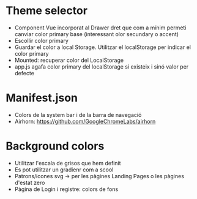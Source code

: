 # Theme selector

- Component Vue incorporat al Drawer dret que com a mínim permeti canviar color primary base (interessant olor secundary o accent)
- Escollir color primary
- Guardar el color a local Storage. Utilitzar el localStorage per indicar el color primary
- Mounted: recuperar color del LocalStorage
- app.js agafa color primary del localStorage si existeix i sinó valor per defecte

# Manifest.json

- Colors de la system bar i de la barra de navegació 
- Airhorn: https://github.com/GoogleChromeLabs/airhorn

# Background colors

- Utilitzar l'escala de grisos que hem definit
- Es pot utilitzar un gradienr com a scool
- Patrons/icones svg -> per les pàgines Landing Pages o les pàgines d'estat zero
- Pàgina de Login i registre: colors de fons
